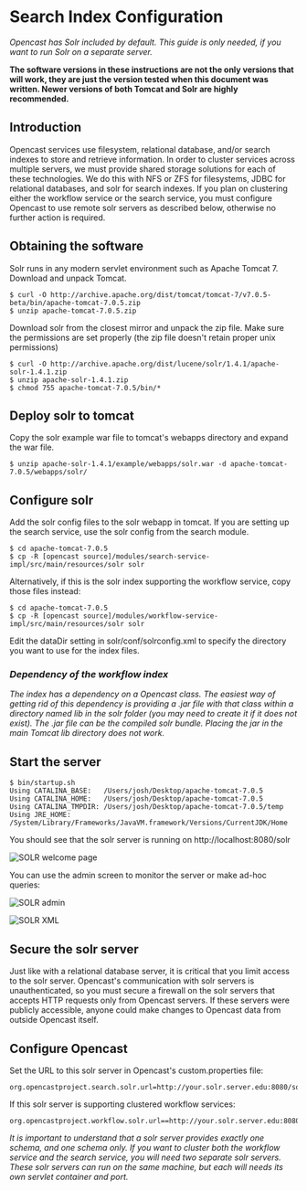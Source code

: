 # Search Index Configuration

*Opencast has Solr included by default. This guide is only needed, if you want to run Solr on a separate server.*

**The software versions in these instructions are not the only versions that will work, they are just the version tested
when this document was written.  Newer versions of both Tomcat and Solr are highly recommended.**

## Introduction

Opencast services use filesystem, relational database, and/or search indexes to store and retrieve information. In
order to cluster services across multiple servers, we must provide shared storage solutions for each of these
technologies. We do this with NFS or ZFS for filesystems, JDBC for relational databases, and solr for search indexes. If
you plan on clustering either the workflow service or the search service, you must configure Opencast to use remote
solr servers as described below, otherwise no further action is required.

## Obtaining the software
Solr runs in any modern servlet environment such as Apache Tomcat 7. Download and unpack Tomcat.

    $ curl -O http://archive.apache.org/dist/tomcat/tomcat-7/v7.0.5-beta/bin/apache-tomcat-7.0.5.zip
    $ unzip apache-tomcat-7.0.5.zip

Download solr from the closest mirror and unpack the zip file. Make sure the permissions are set properly (the zip file
doesn't retain proper unix permissions)

    $ curl -O http://archive.apache.org/dist/lucene/solr/1.4.1/apache-solr-1.4.1.zip
    $ unzip apache-solr-1.4.1.zip
    $ chmod 755 apache-tomcat-7.0.5/bin/*

## Deploy solr to tomcat
Copy the solr example war file to tomcat's webapps directory and expand the war file.

    $ unzip apache-solr-1.4.1/example/webapps/solr.war -d apache-tomcat-7.0.5/webapps/solr/

## Configure solr

Add the solr config files to the solr webapp in tomcat. If you are setting up the search service, use the solr config
from the search module.

    $ cd apache-tomcat-7.0.5
    $ cp -R [opencast source]/modules/search-service-impl/src/main/resources/solr solr

Alternatively, if this is the solr index supporting the workflow service, copy those files instead:

    $ cd apache-tomcat-7.0.5
    $ cp -R [opencast source]/modules/workflow-service-impl/src/main/resources/solr solr

Edit the dataDir setting in solr/conf/solrconfig.xml to specify the directory you want to use for the index files.

### *Dependency of the workflow index*

*The index has a dependency on a Opencast class. The easiest way of getting rid of this dependency is providing a .jar
file with that class within a directory named lib in the solr folder (you may need to create it if it does not exist).
The .jar file can be the compiled solr bundle. Placing the jar in the main Tomcat lib directory does not
work.*

## Start the server

    $ bin/startup.sh
    Using CATALINA_BASE:   /Users/josh/Desktop/apache-tomcat-7.0.5
    Using CATALINA_HOME:   /Users/josh/Desktop/apache-tomcat-7.0.5
    Using CATALINA_TMPDIR: /Users/josh/Desktop/apache-tomcat-7.0.5/temp
    Using JRE_HOME:        /System/Library/Frameworks/JavaVM.framework/Versions/CurrentJDK/Home

You should see that the solr server is running on http://localhost:8080/solr

![SOLR welcome page](modules/searchindex1.png)

You can use the admin screen to monitor the server or make ad-hoc queries:

![SOLR admin](modules/searchindex2.png)

![SOLR XML](modules/searchindex3.png)

## Secure the solr server

Just like with a relational database server, it is critical that you limit access to the solr server. Opencast's
communication with solr servers is unauthenticated, so you must secure a firewall on the solr servers that accepts HTTP
requests only from Opencast servers. If these servers were publicly accessible, anyone could make changes to
Opencast data from outside Opencast itself.

## Configure Opencast
Set the URL to this solr server in Opencast's custom.properties file:

    org.opencastproject.search.solr.url=http://your.solr.server.edu:8080/solr/

If this solr server is supporting clustered workflow services:

    org.opencastproject.workflow.solr.url==http://your.solr.server.edu:8080/solr/

*It is important to understand that a solr server provides exactly one schema, and one schema only. If you want to
cluster both the workflow service and the search service, you will need two separate solr servers. These solr servers
can run on the same machine, but each will needs its own servlet container and port.*
